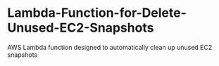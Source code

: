 # Lambda-Function-for-Delete-Unused-EC2-Snapshots
AWS Lambda function designed to automatically clean up unused EC2 snapshots
